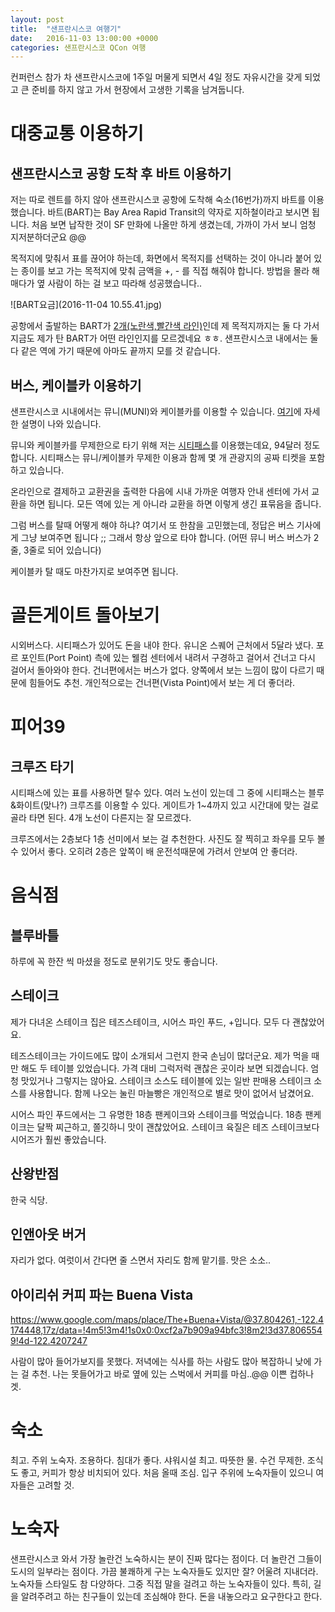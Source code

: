 ```yaml
---
layout: post
title:  "샌프란시스코 여행기"
date:   2016-11-03 13:00:00 +0000
categories: 샌프란시스코 QCon 여행
---
```


컨퍼런스 참가 차 샌프란시스코에 1주일 머물게 되면서 4일 정도 자유시간을 갖게 되었고 큰 준비를 하지 않고 가서 현장에서 고생한 기록을 남겨둡니다.

# 대중교통 이용하기

## 샌프란시스코 공항 도착 후 바트 이용하기

저는 따로 렌트를 하지 않아 샌프란시스코 공항에 도착해 숙소(16번가)까지 바트를 이용했습니다.
바트(BART)는 Bay Area Rapid Transit의 약자로 지하철이라고 보시면 됩니다.
처음 보면 납작한 것이 SF 만화에 나올만 하게 생겼는데, 가까이 가서 보니 엄청 지저분하더군요 @@

목적지에 맞춰서 표를 끊어야 하는데, 화면에서 목적지를 선택하는 것이 아니라 붙어 있는 종이를 보고 가는 목적지에 맞춰 금액을 +, - 를 직접 해줘야 합니다. 방법을 몰라 해매다가 옆 사람이 하는 걸 보고 따라해 성공했습니다..

![BART요금](2016-11-04 10.55.41.jpg)

공항에서 출발하는 BART가 [2개(노란색,빨간색 라인)](https://www.bart.gov/schedules/bystation)인데 제 목적지까지는 둘 다 가서 지금도 제가 탄 BART가 어떤 라인인지를 모르겠네요 ㅎㅎ. 샌프란시스코 내에서는 둘 다 같은 역에 가기 때문에 아마도 끝까지 모를 것 같습니다.

## 버스, 케이블카 이용하기

샌프란시스코 시내에서는 뮤니(MUNI)와 케이블카를 이용할 수 있습니다.
[여기](http://www.sftravel.com/ko/article/샌프란시스코-둘러보기-교통정보)에 자세한 설명이 나와 있습니다.

뮤니와 케이블카를 무제한으로 타기 위해 저는 [시티패스](http://www.citypass.com/san-francisco)를 이용했는데요, 94달러 정도합니다.
시티패스는 뮤니/케이블카 무제한 이용과 함께 몇 개 관광지의 공짜 티켓을 포함하고 있습니다.

온라인으로 결제하고 교환권을 출력한 다음에 시내 가까운 여행자 안내 센터에 가서 교환을 하면 됩니다.
모든 역에 있는 게 아니라
교환을 하면 이렇게 생긴 표묶음을 줍니다.

그럼 버스를 탈때 어떻게 해야 하냐? 여기서 또 한참을 고민했는데, 정답은 버스 기사에게 그냥 보여주면 됩니다 ;;
그래서 항상 앞으로 타야 합니다. (어떤 뮤니 버스 버스가 2줄, 3줄로 되어 있습니다)

케이블카 탈 때도 마찬가지로 보여주면 됩니다.

# 골든게이트 돌아보기

시외버스다. 시티패스가 있어도 돈을 내야 한다. 유니온 스퀘어 근처에서 5달라 냈다.
포르 포인트(Port Point) 측에 있는 웰컴 센터에서 내려서 구경하고 걸어서 건너고 다시 걸어서 돌아와야 한다.
건너편에서는 버스가 없다.
양쪽에서 보는 느낌이 많이 다르기 때문에 힘들어도 추천.
개인적으로는 건너편(Vista Point)에서 보는 게 더 좋더라.

# 피어39

## 크루즈 타기 

시티패스에 있는 표를 사용하면 탈수 있다.
여러 노선이 있는데 그 중에 시티패스는 블루&화이트(맞나?) 크루즈를 이용할 수 있다.
게이트가 1~4까지 있고 시간대에 맞는 걸로 골라 타면 된다. 4개 노선이 다른지는 잘 모르겠다.

크루즈에서는 2층보다 1층 선미에서 보는 걸 추천한다. 사진도 잘 찍히고 좌우를 모두 볼수 있어서 좋다. 오히려 2층은 앞쪽이 배 운전석때문에 가려서 안보여 안 좋더라.

# 음식점

## 블루바틀
하루에 꼭 한잔 씩 마셨을 정도로 분위기도 맛도 좋습니다.

## 스테이크
제가 다녀온 스테이크 집은 테즈스테이크, 시어스 파인 푸드, +입니다. 모두 다 괜찮았어요.

테즈스테이크는 가이드에도 많이 소개되서 그런지 한국 손님이 많더군요. 제가 먹을 때만 해도 두 테이블 있었습니다.
가격 대비 그럭저럭 괜찮은 곳이라 보면 되겠습니다. 엄청 맛있거나 그렇지는 않아요.
스테이크 소스도 테이블에 있는 일반 판매용 스테이크 소스를 사용합니다. 함께 나오는 눌린 마늘빵은 개인적으로 별로 맛이 없어서 남겼어요.

시어스 파인 푸드에서는 그 유명한 18층 팬케이크와 스테이크를 먹었습니다. 18층 팬케이크는 달짝 찌근하고, 쫄깃하니 맛이 괜찮았어요. 스테이크 육질은 테즈 스테이크보다 시어즈가 훨씬 좋았습니다.

## 산왕반점

한국 식당.

## 인앤아웃 버거

자리가 없다. 여럿이서 간다면 줄 스면서 자리도 함께 맡기를.
맛은 소소..

## 아이리쉬 커피 파는 Buena Vista

https://www.google.com/maps/place/The+Buena+Vista/@37.804261,-122.4174448,17z/data=!4m5!3m4!1s0x0:0xcf2a7b909a94bfc3!8m2!3d37.8065549!4d-122.4207247

사람이 많아 들어가보지를 못했다. 저녁에는 식사를 하는 사람도 많아 복잡하니 낮에 가는 걸 추천.
나는 못들어가고 바로 옆에 있는 스벅에서 커피를 마심..@@
이쁜 컵하나 겟.

# 숙소

최고. 주위 노숙자. 조용하다.
침대가 좋다.
샤워시설 최고. 따뜻한 물. 수건 무제한.
조식도 좋고, 커피가 항상 비치되어 있다.
처음 올때 조심. 입구 주위에 노숙자들이 있으니 여자들은 고려할 것.

# 노숙자
샌프란시스코 와서 가장 놀란건 노숙하시는 분이 진짜 많다는 점이다.
더 놀란건 그들이 도시의 일부라는 점이다.
가끔 불쾌하게 구는 노숙자들도 있지만 잘? 어울려 지내더라.
노숙자들 스타일도 참 다양하다.
그중 직접 말을 걸려고 하는 노숙자들이 있다. 특히, 길을 알려주려고 하는 친구들이 있는데 조심해야 한다. 돈을 내놓으라고 요구한다고 한다.
